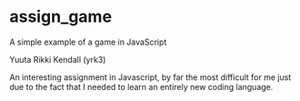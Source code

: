 # assign_game

A simple example of a game in JavaScript

Yuuta Rikki Kendall (yrk3) 

An interesting assignment in Javascript, by far the most difficult for me just due to the fact that I needed to learn an entirely new coding language. 
